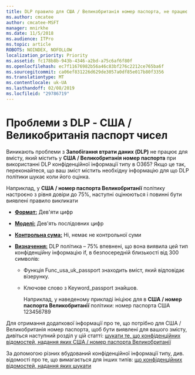 ```yaml
---
title: DLP правило для США / Великобританія номер паспорта, не працює
ms.author: cmcatee
author: cmcatee-MSFT
manager: mnirkhe
ms.date: 11/5/2018
ms.audience: ITPro
ms.topic: article
ROBOTS: NOINDEX, NOFOLLOW
localization_priority: Priority
ms.assetid: fc178b8b-943b-4346-a2bd-a75c6af6f80f
ms.openlocfilehash: ec7f11676982b56a46c83bf276c2212ce765ba6f
ms.sourcegitcommit: ca06ef831226d629de3057a0df85e017b80f3356
ms.translationtype: MT
ms.contentlocale: uk-UA
ms.lasthandoff: 02/08/2019
ms.locfileid: "29786719"
---
```

# <a name="problems-with-dlp---usuk-passport-numbers"></a>Проблеми з DLP - США / Великобританія паспорт чисел

Виникають проблеми з **Запобігання втрати даних (DLP)** не працює для вмісту, який містить у **США / Великобританія номер паспорта** при використанні DLP конфіденційної інформації типу в O365? Якщо це так, переконайтеся, що ваш зміст містить необхідну інформацію для що DLP політики шукає коли його оцінка. 
  
Наприклад, у **США / номер паспорта Великобританії** політику настроєно з рівня довіри до 75%, наступні оцінюються і повинні бути виявлені правило викликати 
  
- **[Формат:](https://docs.microsoft.com/office365/securitycompliance/what-the-sensitive-information-types-look-for#format-77)** Дев'яти цифр 
    
- **[Моделі:](https://docs.microsoft.com/office365/securitycompliance/what-the-sensitive-information-types-look-for#pattern-77)** Дев'ять послідовних цифр 
    
- **[Контрольна сума:](https://docs.microsoft.com/office365/securitycompliance/what-the-sensitive-information-types-look-for#checksum-76)** Ні, немає не контрольної суми 
    
- **[Визначення:](https://docs.microsoft.com/office365/securitycompliance/what-the-sensitive-information-types-look-for#definition-77)** DLP політика – 75% впевнені, що вона виявила цей тип конфіденційну інформацію if, в безпосередній близькості від 300 символів: 
    
  - Функція Func_usa_uk_passport знаходить вміст, який відповідає візерунку.
    
  - Ключове слово з Keyword_passport знайшов.
    
    Наприклад, у наведеному прикладі ініціює для в **США / номер паспорта Великобританії** політики: номер паспорта США 123456789 
    
Для отримання додаткової інформації про те, що потрібно для США / Великобританія номер паспорта, щоб бути виявлені для вашого змісту, дивіться наступний розділ у цій статті: [шукати те, що конфіденційних відомостей, надання яких США / номер паспорта Великобританії](https://docs.microsoft.com/office365/securitycompliance/what-the-sensitive-information-types-look-for#us--uk-passport-number)
  
За допомогою різних вбудований конфіденційної інформації типу, див. відомості про те, що вимагається для інших типів: [що конфіденційних відомостей, надання яких шукати](https://docs.microsoft.com/office365/securitycompliance/what-the-sensitive-information-types-look-for)
  

